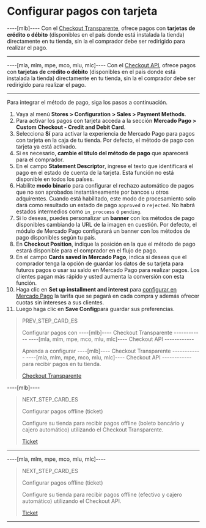 # Configurar pagos con tarjeta

----[mlb]----
Con el [Checkout Transparente](/developers/es/guides/checkout-api/landing), ofrece pagos con **tarjetas de crédito o débito** (disponibles en el país donde está instalada la tienda) directamente en tu tienda, sin la el comprador debe ser redirigido para realizar el pago.

------------

----[mla, mlm, mpe, mco, mlu, mlc]----
Con el [Checkout API](/developers/es/guides/checkout-api/landing), ofrece pagos con **tarjetas de crédito o débito** (disponibles en el país donde está instalada la tienda) directamente en tu tienda, sin la el comprador debe ser redirigido para realizar el pago.

------------

Para integrar el método de pago, siga los pasos a continuación.

1. Vaya al menú **Stores > Configuration > Sales > Payment Methods**.
2. Para activar los pagos con tarjeta acceda a la sección **Mercado Pago > Custom Checkout - Credit and Debit Card**.
3. Selecciona **Sí** para activar la experiencia de Mercado Pago para pagos con tarjeta en la caja de tu tienda. Por defecto, el método de pago con tarjeta ya está activado.
4. Si es necesario, **cambie el título del método de pago** que aparecerá para el comprador.
5. En el campo **Statement Descriptor**, ingrese el texto que identificará el pago en el estado de cuenta de la tarjeta. Esta función no está disponible en todos los países.
6. Habilite **modo binario** para configurar el rechazo automático de pagos que no son aprobados instantáneamente por bancos u otros adquirentes. Cuando está habilitado, este modo de procesamiento solo dará como resultado un estado de pago `approved` o `rejected`. No habrá estados intermedios como `in_proccess` o `pending`.
7. Si lo deseas, puedes personalizar un **banner** con los métodos de pago disponibles cambiando la URL de la imagen en cuestión. Por defecto, el módulo de Mercado Pago configurará un banner con los métodos de pago disponibles según tu país.
8. En **Checkout Position**, indique la posición en la que el método de pago estará disponible para el comprador en el flujo de pago.
9. En el campo **Cards saved in Mercado Pago**, indica si deseas que el comprador tenga la opción de guardar los datos de su tarjeta para futuros pagos o usar su saldo en Mercado Pago para realizar pagos. Los clientes pagan más rápido y usted aumenta la conversión con esta función.
10. Haga clic en **Set up installment and interest** para [configurar en Mercado Pago](https://www.mercadopago[FAKER][URL][DOMAIN]/costs-section#from-section=menu) la tarifa que se pagará en cada compra y además ofrecer cuotas sin intereses a sus clientes.
11. Luego haga clic en **Save Config**para guardar sus preferencias.

> PREV_STEP_CARD_ES
>
> Configurar pagos con ----[mlb]---- Checkout Transparente ------------ ----[mla, mlm, mpe, mco, mlu, mlc]---- Checkout API ------------
>
> Aprenda a configurar ----[mlb]---- Checkout Transparente ------------ ----[mla, mlm, mpe, mco, mlu, mlc]---- Checkout API ------------ para recibir pagos en tu tienda.
>
> [Checkout Transparente](/developers/es/docs/magento-two/payment-configuration/checkout-api)

----[mlb]----
> NEXT_STEP_CARD_ES
>
> Configurar pagos offline (ticket)
>
> Configure su tienda para recibir pagos offline (boleto bancário y cajero automático) utilizando el Checkout Transparente.
>
> [Ticket](/developers/es/docs/magento-two/payment-configuration/checkout-api/ticket)
------------

----[mla, mlm, mpe, mco, mlu, mlc]----
> NEXT_STEP_CARD_ES
>
> Configurar pagos offline (ticket)
>
> Configure su tienda para recibir pagos offline (efectivo y cajero automático) utilizando el Checkout API.
>
> [Ticket](/developers/es/docs/magento-two/payment-configuration/checkout-api/ticket)
------------